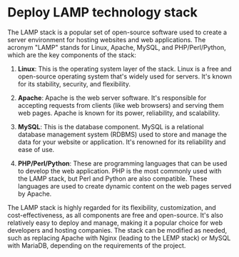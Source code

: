 # Deploy LAMP technology stack 

The LAMP stack is a popular set of open-source software used to create a server environment for hosting websites and web applications. The acronym "LAMP" stands for Linux, Apache, MySQL, and PHP/Perl/Python, which are the key components of the stack:

1. **Linux**: This is the operating system layer of the stack. Linux is a free and open-source operating system that's widely used for servers. It's known for its stability, security, and flexibility.

2. **Apache**: Apache is the web server software. It's responsible for accepting requests from clients (like web browsers) and serving them web pages. Apache is known for its power, reliability, and scalability.

3. **MySQL**: This is the database component. MySQL is a relational database management system (RDBMS) used to store and manage the data for your website or application. It's renowned for its reliability and ease of use.

4. **PHP/Perl/Python**: These are programming languages that can be used to develop the web application. PHP is the most commonly used with the LAMP stack, but Perl and Python are also compatible. These languages are used to create dynamic content on the web pages served by Apache.

The LAMP stack is highly regarded for its flexibility, customization, and cost-effectiveness, as all components are free and open-source. It's also relatively easy to deploy and manage, making it a popular choice for web developers and hosting companies. The stack can be modified as needed, such as replacing Apache with Nginx (leading to the LEMP stack) or MySQL with MariaDB, depending on the requirements of the project.

